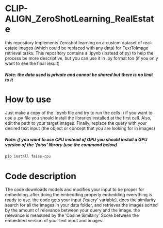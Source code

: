 # CLIP-ALIGN_ZeroShotLearning_RealEstate
this repository Implements Zeroshot learning on a custom dataset of real-estate images (which could be replaced with any data) for TextToImage retrieval tasks. This repository contains a .ipynb (instead of.py) to help the process be more descriptive, but you can use it in .py format too (if you only want to see the final result)
##### Note: the data used is private and cannot be shared but there is no limit to it

# How to use
Just make a copy of the .ipynb file and try to run the cells :) if you want to use a .py file you should install the libraries installed at the first cell. Also, edit the path to your target images. Finally, replace the query with your desired text input (the object or concept that you are looking for in images)
##### Note: if you want to use CPU instead of GPU you should install a GPU version of the 'faiss' library (use the command below)

```bash
pip install faiss-cpu 
```

# Code description
The code downloads models and modifies your input to be proper for embedding. after doing the embedding properly embedding everything is ready to use. the code gets your input ('query' variable), does the similarity search for all the images in your data folder, and retrieves the images sorted by the amount of relevance between your query and the image. the relevance is measured by the 'Cosine Similairy' Score between the embedded version of your text input and images.
